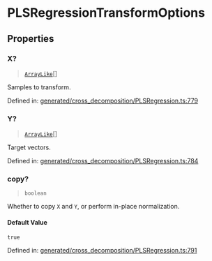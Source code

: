# PLSRegressionTransformOptions

## Properties

### X?

> [`ArrayLike`](../types/ArrayLike.md)[]

Samples to transform.

Defined in:  [generated/cross\_decomposition/PLSRegression.ts:779](https://github.com/transitive-bullshit/scikit-learn-ts/blob/122b3c0/packages/sklearn/src/generated/cross_decomposition/PLSRegression.ts#L779)

### Y?

> [`ArrayLike`](../types/ArrayLike.md)[]

Target vectors.

Defined in:  [generated/cross\_decomposition/PLSRegression.ts:784](https://github.com/transitive-bullshit/scikit-learn-ts/blob/122b3c0/packages/sklearn/src/generated/cross_decomposition/PLSRegression.ts#L784)

### copy?

> `boolean`

Whether to copy `X` and `Y`, or perform in-place normalization.

#### Default Value

`true`

Defined in:  [generated/cross\_decomposition/PLSRegression.ts:791](https://github.com/transitive-bullshit/scikit-learn-ts/blob/122b3c0/packages/sklearn/src/generated/cross_decomposition/PLSRegression.ts#L791)
